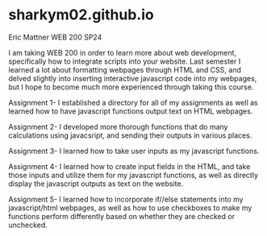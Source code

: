 # sharkym02.github.io
Eric Mattner
WEB 200 SP24

I am taking WEB 200 in order to learn more about web development, specifically how to integrate scripts into your website. Last semester I learned a lot about formatting webpages through HTML and CSS, and delved slightly into inserting interactive javascript code into my webpages, but I hope to become much more experienced through taking this course.

Assignment 1- I established a directory for all of my assignments as well as learned how to have javascript functions output text on HTML webpages.

Assignment 2- I developed more thorough functions that do many calculations using javacsript, and sending their outputs in various places.

Assignment 3- I learned how to take user inputs as my javascript functions.

Assignment 4- I learned how to create input fields in the HTML, and take those inputs and utilize them for my javascript functions, as well as directly display the javascript outputs as text on the website.

Assignment 5- I learned how to incorporate if//else statements into my javascript/html webpages, as well as how to use checkboxes to make my functions perform differently based on whether they are checked or unchecked.
